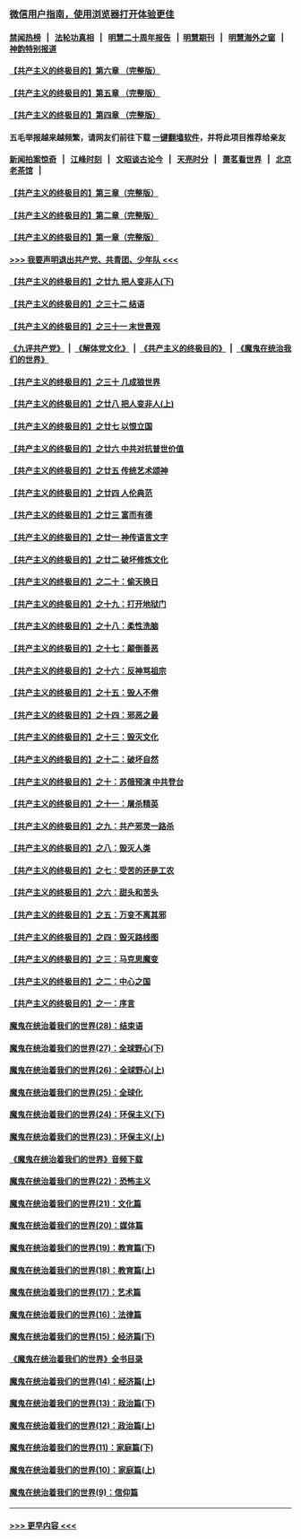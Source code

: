 ### [微信用户指南，使用浏览器打开体验更佳](https://github.com/gfw-breaker/banned-news1/blob/master/indexes/wechat-guide.md?t=0)
#### [禁闻热榜](热点新闻.md?t=0)  &nbsp;&nbsp;|&nbsp;&nbsp; [法轮功真相](https://github.com/gfw-breaker/truth/blob/master/README.md?t=0) &nbsp;&nbsp;|&nbsp;&nbsp; [明慧二十周年报告](https://github.com/gfw-breaker/mh-reports/blob/master/README.md?t=0) &nbsp;&nbsp;|&nbsp;&nbsp;[明慧期刊](https://github.com/gfw-breaker/mh-qikan) &nbsp;&nbsp;|&nbsp;&nbsp; [明慧海外之窗](https://github.com/gfw-breaker/mh-news/blob/master/README.md?t=0) &nbsp;&nbsp;|&nbsp;&nbsp; [神韵特别报道](https://github.com/gfw-breaker/mh-news/blob/master/shenyun.md?t=0)
#### [【共产主义的终极目的】第六章 （完整版）](../pages/nsc422/n11428913.md?t=02140355) 
#### [【共产主义的终极目的】第五章 （完整版）](../pages/nsc422/n11428912.md?t=02140355) 
#### [【共产主义的终极目的】第四章 （完整版）](../pages/nsc422/n11428907.md?t=02140355) 
#### 五毛举报越来越频繁，请网友们前往下载 [一键翻墙软件](https://github.com/gfw-breaker/ssr-accounts)，并将此项目推荐给亲友
#### [新闻拍案惊奇](https://github.com/gfw-breaker/banned-news1/blob/master/pages/link4.md) &nbsp;&nbsp;|&nbsp;&nbsp; [江峰时刻](https://github.com/gfw-breaker/banned-news1/blob/master/pages/link4.md) &nbsp;&nbsp;|&nbsp;&nbsp; [文昭谈古论今](https://github.com/gfw-breaker/banned-news1/blob/master/pages/link4.md) &nbsp;&nbsp;|&nbsp;&nbsp; [天亮时分](https://github.com/gfw-breaker/banned-news1/blob/master/pages/link4.md) &nbsp;&nbsp;|&nbsp;&nbsp; [萧茗看世界](https://github.com/gfw-breaker/banned-news1/blob/master/pages/link4.md) &nbsp;&nbsp;|&nbsp;&nbsp; [北京老茶馆](https://github.com/gfw-breaker/banned-news1/blob/master/pages/link4.md) &nbsp;&nbsp;|&nbsp;&nbsp; 
#### [【共产主义的终极目的】第三章（完整版）](../pages/nsc422/n11428848.md?t=02140355) 
#### [【共产主义的终极目的】第二章（完整版）](../pages/nsc422/n11428831.md?t=02140355) 
#### [【共产主义的终极目的】第一章（完整版）](../pages/nsc422/n11417651.md?t=02140355) 
#### [>>> 我要声明退出共产党、共青团、少年队 <<<](https://github.com/begood0513/goodnews/blob/master/quit/letter.md) 
#### [【共产主义的终极目的】之廿九 把人变非人(下)](../pages/nsc422/n11344140.md?t=02140355) 
#### [【共产主义的终极目的】之三十二 结语](../pages/nsc422/n11360535.md?t=02140355) 
#### [【共产主义的终极目的】之三十一 末世景观](../pages/nsc422/n11351129.md?t=02140355) 
#### [《九评共产党》](https://github.com/begood0513/9ping.md/blob/master/README.md) &nbsp;|&nbsp; [《解体党文化》](../../../../jtdwh.md/blob/master/README.md)  &nbsp;|&nbsp; [《共产主义的终极目的》](../../../../gczydzjmd.md/blob/master/README.md) &nbsp;|&nbsp; [《魔鬼在统治我们的世界》](../../../../mgztzwmdsj.md/blob/master/README.md) 
#### [【共产主义的终极目的】之三十 几成狼世界](../pages/nsc422/n11348280.md?t=02140355) 
#### [【共产主义的终极目的】之廿八 把人变非人(上)](../pages/nsc422/n11340492.md?t=02140355) 
#### [【共产主义的终极目的】之廿七 以恨立国](../pages/nsc422/n11336944.md?t=02140355) 
#### [【共产主义的终极目的】之廿六 中共对抗普世价值](../pages/nsc422/n11324785.md?t=02140355) 
#### [【共产主义的终极目的】之廿五 传统艺术颂神](../pages/nsc422/n11296396.md?t=02140355) 
#### [【共产主义的终极目的】之廿四 人伦典范](../pages/nsc422/n11296397.md?t=02140355) 
#### [【共产主义的终极目的】之廿三 富而有德](../pages/nsc422/n11283598.md?t=02140355) 
#### [【共产主义的终极目的】之廿一 神传语言文字](../pages/nsc422/n11263265.md?t=02140355) 
#### [【共产主义的终极目的】之廿二 破坏修炼文化](../pages/nsc422/n11245728.md?t=02140355) 
#### [【共产主义的终极目的】之二十：偷天换日](../pages/nsc422/n11238846.md?t=02140355) 
#### [【共产主义的终极目的】之十九：打开地狱门](../pages/nsc422/n11206376.md?t=02140355) 
#### [【共产主义的终极目的】之十八：柔性洗脑](../pages/nsc422/n11199994.md?t=02140355) 
#### [【共产主义的终极目的】之十七：颠倒善恶](../pages/nsc422/n11179782.md?t=02140355) 
#### [【共产主义的终极目的】之十六：反神骂祖宗](../pages/nsc422/n11166798.md?t=02140355) 
#### [【共产主义的终极目的】之十五：毁人不倦](../pages/nsc422/n11166792.md?t=02140355) 
#### [【共产主义的终极目的】之十四：邪恶之最](../pages/nsc422/n11150249.md?t=02140355) 
#### [【共产主义的终极目的】之十三：毁灭文化](../pages/nsc422/n11135227.md?t=02140355) 
#### [【共产主义的终极目的】之十二：破坏自然](../pages/nsc422/n11135214.md?t=02140355) 
#### [【共产主义的终极目的】之十：苏俄预演 中共登台](../pages/nsc422/n11118424.md?t=02140355) 
#### [【共产主义的终极目的】之十一：屠杀精英](../pages/nsc422/n11118442.md?t=02140355) 
#### [【共产主义的终极目的】之九：共产邪灵一路杀](../pages/nsc422/n11114139.md?t=02140355) 
#### [【共产主义的终极目的】之八：毁灭人类](../pages/nsc422/n11108503.md?t=02140355) 
#### [【共产主义的终极目的】之七：受苦的还是工农](../pages/nsc422/n11101809.md?t=02140355) 
#### [【共产主义的终极目的】之六：甜头和苦头](../pages/nsc422/n11096971.md?t=02140355) 
#### [【共产主义的终极目的】之五：万变不离其邪](../pages/nsc422/n11091285.md?t=02140355) 
#### [【共产主义的终极目的】之四：毁灭路线图](../pages/nsc422/n11086284.md?t=02140355) 
#### [【共产主义的终极目的】之三：马克思魔变](../pages/nsc422/n11061941.md?t=02140355) 
#### [【共产主义的终极目的】之二：中心之国](../pages/nsc422/n11047728.md?t=02140355) 
#### [【共产主义的终极目的】之一：序言](../pages/nsc422/n11086077.md?t=02140355) 
#### [魔鬼在统治着我们的世界(28)：结束语](../pages/nsc422/n10936246.md?t=02140355) 
#### [魔鬼在统治着我们的世界(27)：全球野心(下)](../pages/nsc422/n10928319.md?t=02140355) 
#### [魔鬼在统治着我们的世界(26)：全球野心(上)](../pages/nsc422/n10900318.md?t=02140355) 
#### [魔鬼在统治着我们的世界(25)：全球化](../pages/nsc422/n10788205.md?t=02140355) 
#### [魔鬼在统治着我们的世界(24)：环保主义(下)](../pages/nsc422/n10695307.md?t=02140355) 
#### [魔鬼在统治着我们的世界(23)：环保主义(上)](../pages/nsc422/n10688613.md?t=02140355) 
#### [《魔鬼在统治着我们的世界》音频下载](../pages/nsc422/n10635553.md?t=02140355) 
#### [魔鬼在统治着我们的世界(22)：恐怖主义](../pages/nsc422/n10614727.md?t=02140355) 
#### [魔鬼在统治着我们的世界(21)：文化篇](../pages/nsc422/n10597706.md?t=02140355) 
#### [魔鬼在统治着我们的世界(20)：媒体篇](../pages/nsc422/n10586579.md?t=02140355) 
#### [魔鬼在统治着我们的世界(19)：教育篇(下)](../pages/nsc422/n10564808.md?t=02140355) 
#### [魔鬼在统治着我们的世界(18)：教育篇(上)](../pages/nsc422/n10526970.md?t=02140355) 
#### [魔鬼在统治着我们的世界(17)：艺术篇](../pages/nsc422/n10499093.md?t=02140355) 
#### [魔鬼在统治着我们的世界(16)：法律篇](../pages/nsc422/n10485969.md?t=02140355) 
#### [魔鬼在统治着我们的世界(15)：经济篇(下)](../pages/nsc422/n10469975.md?t=02140355) 
#### [《魔鬼在统治着我们的世界》全书目录](../pages/nsc422/n10464261.md?t=02140355) 
#### [魔鬼在统治着我们的世界(14)：经济篇(上)](../pages/nsc422/n10457370.md?t=02140355) 
#### [魔鬼在统治着我们的世界(13)：政治篇(下)](../pages/nsc422/n10448270.md?t=02140355) 
#### [魔鬼在统治着我们的世界(12)：政治篇(上)](../pages/nsc422/n10444576.md?t=02140355) 
#### [魔鬼在统治着我们的世界(11)：家庭篇(下)](../pages/nsc422/n10440961.md?t=02140355) 
#### [魔鬼在统治着我们的世界(10)：家庭篇(上)](../pages/nsc422/n10435448.md?t=02140355) 
#### [魔鬼在统治着我们的世界(9)：信仰篇](../pages/nsc422/n10432159.md?t=02140355) 

----
#### [ >>> 更早内容 <<< ](../indexes/nsc422-earlier.md)
